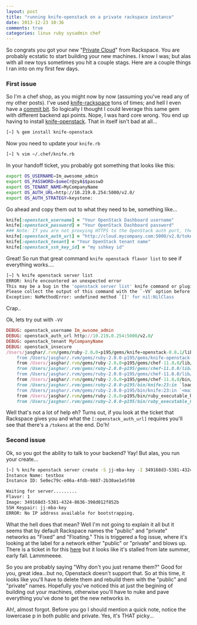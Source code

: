 ```yaml
---
layout: post
title: "running knife-openstack on a private rackspace instance"
date: 2013-12-23 10:36
comments: true
categories: linux ruby sysadmin chef
---
```


So congrats you got your new "[Private Cloud](http://www.rackspace.com/cloud/private/)" from Rackspace. You are probably ecstatic to start building your new machines.
I know I was; but alas with all new toys sometimes you hit a couple stags. Here are a couple things I ran into on my first few days.

### First issue
So I'm a chef shop, as you might now by now (assuming you've read any of my other posts). I've used [knife-rackspace](https://github.com/opscode/knife-rackspace) tons of times; and hell I even have a [commit bit](https://github.com/opscode/knife-rackspace/commits?author=jjasghar). So logically I thought I could leverage this same gem with different backend api points. Nope, I was hard core wrong.
You end up having to install [knife-openstack](https://github.com/opscode/knife-openstack). That in itself isn't bad at all...
```bash
[~] % gem install knife-openstack
```
Now you need to update your `knife.rb`
```bash
[~] % vim ~/.chef/knife.rb
```
In your handoff ticket, you probably got something that looks like this:
```bash
export OS_USERNAME=Im_awesome_admin
export OS_PASSWORD=$omeCr@zyA$$passwD
export OS_TENANT_NAME=MyCompanyName
export OS_AUTH_URL=http://10.219.0.254:5000/v2.0/
export OS_AUTH_STRATEGY=keystone:
```
Go ahead and copy them out to what they need to be, something like...
```ruby
knife[:openstack_username] = "Your OpenStack Dashboard username"
knife[:openstack_password] = "Your OpenStack Dashboard password"
### Note: If you are not proxying HTTPS to the OpenStack auth port, the scheme should be HTTP
knife[:openstack_auth_url] = "http://cloud.mycompany.com:5000/v2.0/tokens"
knife[:openstack_tenant] = "Your OpenStack tenant name"
knife[:openstack_ssh_key_id] = "my sshkey id"
```
Great! So run that great command `knife openstack flavor list` to see if everything works....
```bash
[~] % knife openstack server list
ERROR: knife encountered an unexpected error
This may be a bug in the 'openstack server list' knife command or plugin
Please collect the output of this command with the `-VV` option before filing a bug report.
Exception: NoMethodError: undefined method `[]' for nil:NilClass
```
Crap..

Ok, lets try out with `-VV`

```ruby
DEBUG: openstack_username Im_awsome_admin
DEBUG: openstack_auth_url http://10.219.0.254:5000/v2.0/
DEBUG: openstack_tenant MyCompanyName
DEBUG: openstack_insecure 
/Users/jasghar/.rvm/gems/ruby-2.0.0-p195/gems/knife-openstack-0.8.1/lib/chef/knife/openstack_flavor_list.rb:51:in `rescue in run': undefined method `[]' for nil:NilClass (NoMethodError)
	from /Users/jasghar/.rvm/gems/ruby-2.0.0-p195/gems/knife-openstack-0.8.1/lib/chef/knife/openstack_flavor_list.rb:41:in `run'
	from /Users/jasghar/.rvm/gems/ruby-2.0.0-p195/gems/chef-11.8.0/lib/chef/knife.rb:485:in `run_with_pretty_exceptions'
	from /Users/jasghar/.rvm/gems/ruby-2.0.0-p195/gems/chef-11.8.0/lib/chef/knife.rb:174:in `run'
	from /Users/jasghar/.rvm/gems/ruby-2.0.0-p195/gems/chef-11.8.0/lib/chef/application/knife.rb:133:in `run'
	from /Users/jasghar/.rvm/gems/ruby-2.0.0-p195/gems/chef-11.8.0/bin/knife:25:in `<top (required)>'
	from /Users/jasghar/.rvm/gems/ruby-2.0.0-p195/bin/knife:23:in `load'
	from /Users/jasghar/.rvm/gems/ruby-2.0.0-p195/bin/knife:23:in `<main>'
	from /Users/jasghar/.rvm/gems/ruby-2.0.0-p195/bin/ruby_executable_hooks:15:in `eval'
	from /Users/jasghar/.rvm/gems/ruby-2.0.0-p195/bin/ruby_executable_hooks:15:in `<main>'
```

Well that's not a lot of help eh? Turns out, if you look at the ticket that Rackspace gives you and what the `[:openstack_auth_url]` requires you'll see that there's a `/tokens` at the end. Do'h!

### Second issue

Ok, so you got the ability to talk to your backend? Yay! But alas, you run your create...
```bash
[~] % knife openstack server create -S jj-mba-key -I 349168d3-5381-4324-8636-398d012f852b -f 1 -N testbox
Instance Name: testbox
Instance ID: 5e0ec79c-e06a-4fdb-9887-2b30ae1e5f80

Waiting for server.........
Flavor: 1
Image: 349168d3-5381-4324-8636-398d012f852b
SSH Keypair: jj-mba-key
ERROR: No IP address available for bootstrapping.
```
What the hell does that mean? Well I'm not going to explain it all but it seems that by default Rackspace names the "public" and "private" networks as "Fixed" and "Floating."
This is triggered a fog issue, where it's looking at the label for a network either "public" or "private" and blows up. There is a ticket in for this [here](https://tickets.opscode.com/browse/KNIFE-231) but it looks like it's stalled from late summer, early fall. Lammmeeee.

So you are probably saying "Why don't you just rename them?" Good for you, great idea...but no, Openstack doesn't support that. So at this time, it looks like you'll have to delete them and rebuild them with the "public" and "private" names. Hopefully you've noticed this at just the begining of building out your machines, otherwise you'll have to nuke and pave everything you've done to get the new networks in.


Ah!, almost forgot. Before you go I should mention a quick note, notice the lowercase p in both public and private. Yes, it's THAT picky...

